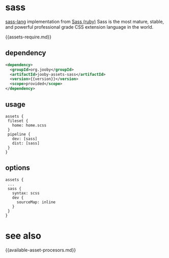 # sass

<a href="http://sass-lang.com/">sass-lang</a> implementation from <a href="https://github.com/sass/sass">Sass (ruby)</a> Sass is the most mature, stable, and powerful professional grade CSS extension language in the world.

{{assets-require.md}}

## dependency

```xml
<dependency>
  <groupId>org.jooby</groupId>
  <artifactId>jooby-assets-sass</artifactId>
  <version>{{version}}</version>
  <scope>provided</scope>
</dependency>
```

## usage

```
assets {
 fileset {
   home: home.scss
 }
 pipeline {
   dev: [sass]
   dist: [sass]
 }
}
```

## options

```
assets {
 ...
 sass {
   syntax: scss
   dev {
     sourceMap: inline
   }
 }
}
```

# see also

{{available-asset-procesors.md}}
